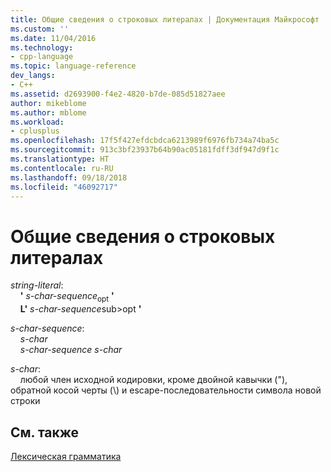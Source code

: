 ```yaml
---
title: Общие сведения о строковых литералах | Документация Майкрософт
ms.custom: ''
ms.date: 11/04/2016
ms.technology:
- cpp-language
ms.topic: language-reference
dev_langs:
- C++
ms.assetid: d2693900-f4e2-4820-b7de-085d51827aee
author: mikeblome
ms.author: mblome
ms.workload:
- cplusplus
ms.openlocfilehash: 17f5f427efdcbdca6213989f6976fb734a74ba5c
ms.sourcegitcommit: 913c3bf23937b64b90ac05181fdff3df947d9f1c
ms.translationtype: HT
ms.contentlocale: ru-RU
ms.lasthandoff: 09/18/2018
ms.locfileid: "46092717"
---
```

# <a name="summary-of-string-literals"></a>Общие сведения о строковых литералах

*string-literal*:<br/>
&nbsp;&nbsp;&nbsp;&nbsp;**'** *s-char-sequence*<sub>opt</sub> **'**<br/>
&nbsp;&nbsp;&nbsp;&nbsp;**L'** *s-char-sequence*sub>opt</sub> **'**

*s-char-sequence*:<br/>
&nbsp;&nbsp;&nbsp;&nbsp;*s-char*<br/>
&nbsp;&nbsp;&nbsp;&nbsp;*s-char-sequence* *s-char*

*s-char*:<br/>
&nbsp;&nbsp;&nbsp;&nbsp;любой член исходной кодировки, кроме двойной кавычки ("), обратной косой черты (\\) и escape-последовательности символа новой строки

## <a name="see-also"></a>См. также

[Лексическая грамматика](../c-language/lexical-grammar.md)